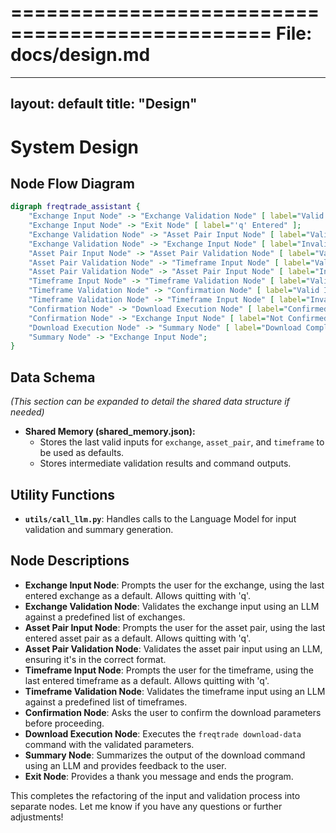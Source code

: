 ================================================
File: docs/design.md
================================================
---
layout: default
title: "Design"
---

# System Design

## Node Flow Diagram

```dot
digraph freqtrade_assistant {
    "Exchange Input Node" -> "Exchange Validation Node" [ label="Valid Input (not 'q')" ];
    "Exchange Input Node" -> "Exit Node" [ label="'q' Entered" ];
    "Exchange Validation Node" -> "Asset Pair Input Node" [ label="Valid Input" ];
    "Exchange Validation Node" -> "Exchange Input Node" [ label="Invalid Input" ];
    "Asset Pair Input Node" -> "Asset Pair Validation Node" [ label="Valid Input (not 'q')" ];
    "Asset Pair Validation Node" -> "Timeframe Input Node" [ label="Valid Input" ];
    "Asset Pair Validation Node" -> "Asset Pair Input Node" [ label="Invalid Input" ];
    "Timeframe Input Node" -> "Timeframe Validation Node" [ label="Valid Input (not 'q')" ];
    "Timeframe Validation Node" -> "Confirmation Node" [ label="Valid Input" ];
    "Timeframe Validation Node" -> "Timeframe Input Node" [ label="Invalid Input" ];
    "Confirmation Node" -> "Download Execution Node" [ label="Confirmed" ];
    "Confirmation Node" -> "Exchange Input Node" [ label="Not Confirmed" ];
    "Download Execution Node" -> "Summary Node" [ label="Download Completed (success or error)" ];
    "Summary Node" -> "Exchange Input Node";
}
```

## Data Schema

*(This section can be expanded to detail the shared data structure if needed)*

- **Shared Memory (shared_memory.json):**
  - Stores the last valid inputs for `exchange`, `asset_pair`, and `timeframe` to be used as defaults.
  - Stores intermediate validation results and command outputs.

## Utility Functions

- **`utils/call_llm.py`**:  Handles calls to the Language Model for input validation and summary generation.

## Node Descriptions

- **Exchange Input Node**: Prompts the user for the exchange, using the last entered exchange as a default. Allows quitting with 'q'.
- **Exchange Validation Node**: Validates the exchange input using an LLM against a predefined list of exchanges.
- **Asset Pair Input Node**: Prompts the user for the asset pair, using the last entered asset pair as a default. Allows quitting with 'q'.
- **Asset Pair Validation Node**: Validates the asset pair input using an LLM, ensuring it's in the correct format.
- **Timeframe Input Node**: Prompts the user for the timeframe, using the last entered timeframe as a default. Allows quitting with 'q'.
- **Timeframe Validation Node**: Validates the timeframe input using an LLM against a predefined list of timeframes.
- **Confirmation Node**: Asks the user to confirm the download parameters before proceeding.
- **Download Execution Node**: Executes the `freqtrade download-data` command with the validated parameters.
- **Summary Node**: Summarizes the output of the download command using an LLM and provides feedback to the user.
- **Exit Node**:  Provides a thank you message and ends the program.

This completes the refactoring of the input and validation process into separate nodes. Let me know if you have any questions or further adjustments!